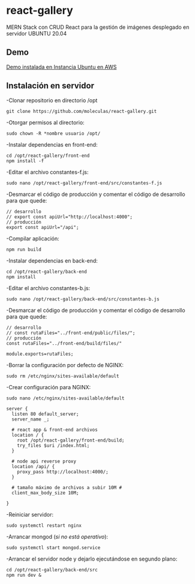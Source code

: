 # react-gallery
MERN Stack con CRUD React para la gestión de imágenes desplegado en servidor UBUNTU 20.04

## Demo

[Demo instalada en Instancia Ubuntu en AWS](http://ec2-35-180-128-197.eu-west-3.compute.amazonaws.com/)

## Instalación en servidor

-Clonar repositorio en directorio /opt 
```
git clone https://github.com/moleculas/react-gallery.git
```
-Otorgar permisos al directorio:
```
sudo chown -R *nombre usuario /opt/
```
-Instalar dependencias en front-end:
```
cd /opt/react-gallery/front-end
npm install -f
```
-Editar el archivo constantes-f.js: 

```
sudo nano /opt/react-gallery/front-end/src/constantes-f.js
```

-Desmarcar el código de producción y comentar el código de desarrollo para que quede: 
```
// desarrollo
// export const apiUrl="http://localhost:4000";
// producción
export const apiUrl="/api";
```
-Compilar aplicación:
```
npm run build
```
-Instalar dependencias en back-end:
```
cd /opt/react-gallery/back-end
npm install
```
-Editar el archivo constantes-b.js: 
```
sudo nano /opt/react-gallery/back-end/src/constantes-b.js
```
-Desmarcar el código de producción y comentar el código de desarrollo para que quede: 
```
// desarrollo
// const rutaFiles="../front-end/public/files/";
// producción
const rutaFiles="../front-end/build/files/"

module.exports=rutaFiles;
```
-Borrar la configuración por defecto de NGINX: 
```
sudo rm /etc/nginx/sites-available/default
```
-Crear configuración para NGINX: 
```
sudo nano /etc/nginx/sites-available/default
```
```
server {
  listen 80 default_server;
  server_name _;

  # react app & front-end archivos
  location / {
    root /opt/react-gallery/front-end/build;
    try_files $uri /index.html;
  }

  # node api reverse proxy
  location /api/ {
    proxy_pass http://localhost:4000/;
  }

  # tamaño máximo de archivos a subir 10M #
  client_max_body_size 10M;

}
```
-Reiniciar servidor: 
```
sudo systemctl restart nginx
```
-Arrancar mongod (*si no está operativo*): 
```
sudo systemctl start mongod.service
```
-Arrancar el servidor node y dejarlo ejecutándose en segundo plano: 
```
cd /opt/react-gallery/back-end/src
npm run dev &
```
